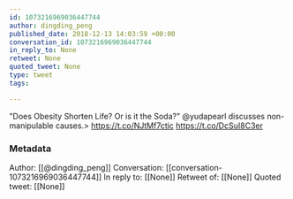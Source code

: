 ```yaml
---
id: 1073216969036447744
author: dingding_peng
published_date: 2018-12-13 14:03:59 +00:00
conversation_id: 1073216969036447744
in_reply_to: None
retweet: None
quoted_tweet: None
type: tweet
tags:

---
```


"Does Obesity Shorten Life? Or is it the Soda?" @yudapearl discusses non-manipulable causes.&gt; https://t.co/NJtMf7ctic https://t.co/DcSuI8C3er

### Metadata

Author: [[@dingding_peng]]
Conversation: [[conversation-1073216969036447744]]
In reply to: [[None]]
Retweet of: [[None]]
Quoted tweet: [[None]]

